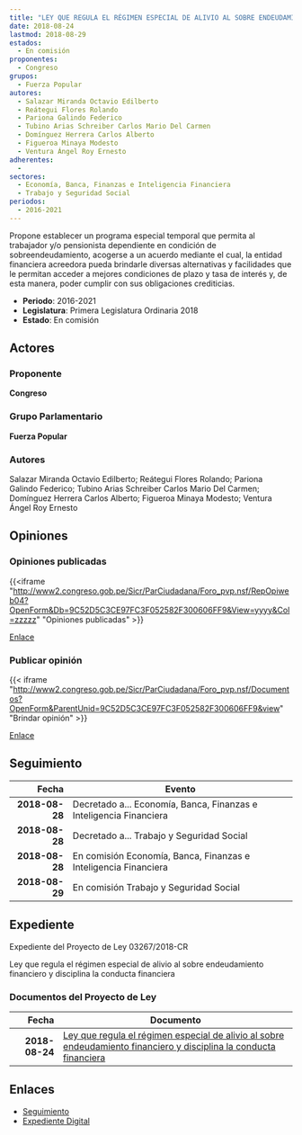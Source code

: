 ```yaml
---
title: "LEY QUE REGULA EL RÉGIMEN ESPECIAL DE ALIVIO AL SOBRE ENDEUDAMIENTO FINANCIERO Y DISCIPLINA LA CONDUCTA FINANCIERA"
date: 2018-08-24
lastmod: 2018-08-29
estados: 
  - En comisión
proponentes: 
  - Congreso
grupos: 
  - Fuerza Popular
autores: 
  - Salazar Miranda Octavio Edilberto
  - Reátegui Flores Rolando
  - Pariona Galindo Federico
  - Tubino Arias Schreiber Carlos Mario Del Carmen
  - Domínguez Herrera Carlos Alberto
  - Figueroa Minaya Modesto
  - Ventura Ángel Roy Ernesto
adherentes: 
  - 
sectores: 
  - Economía, Banca, Finanzas e Inteligencia Financiera
  - Trabajo y Seguridad Social
periodos: 
  - 2016-2021
---
```


Propone establecer un programa especial temporal que permita al trabajador y/o pensionista dependiente en condición de sobreendeudamiento, acogerse a un acuerdo mediante el cual, la entidad financiera acreedora pueda brindarle diversas alternativas y facilidades que le permitan acceder a mejores condiciones de plazo y tasa de interés y, de esta manera, poder cumplir con sus obligaciones crediticias.

- **Periodo**: 2016-2021
- **Legislatura**: Primera Legislatura Ordinaria 2018
- **Estado**: En comisión

## Actores

### Proponente

**Congreso**

### Grupo Parlamentario

**Fuerza Popular**

### Autores

Salazar Miranda Octavio Edilberto; Reátegui Flores Rolando; Pariona Galindo Federico; Tubino Arias Schreiber Carlos Mario Del Carmen; Domínguez Herrera Carlos Alberto; Figueroa Minaya Modesto; Ventura Ángel Roy Ernesto


## Opiniones

### Opiniones publicadas

{{<iframe "http://www2.congreso.gob.pe/Sicr/ParCiudadana/Foro_pvp.nsf/RepOpiweb04?OpenForm&Db=9C52D5C3CE97FC3F052582F300606FF9&View=yyyy&Col=zzzzz" "Opiniones publicadas" >}}

[Enlace](http://www2.congreso.gob.pe/Sicr/ParCiudadana/Foro_pvp.nsf/RepOpiweb04?OpenForm&Db=9C52D5C3CE97FC3F052582F300606FF9&View=yyyy&Col=zzzzz)
### Publicar opinión

{{< iframe "http://www2.congreso.gob.pe/Sicr/ParCiudadana/Foro_pvp.nsf/Documentos?OpenForm&ParentUnid=9C52D5C3CE97FC3F052582F300606FF9&view" "Brindar opinión" >}}

[Enlace](http://www2.congreso.gob.pe/Sicr/ParCiudadana/Foro_pvp.nsf/Documentos?OpenForm&ParentUnid=9C52D5C3CE97FC3F052582F300606FF9&view)

## Seguimiento

| Fecha | Evento |
|------:|--------|
| **2018-08-28** | Decretado a... Economía, Banca, Finanzas e Inteligencia Financiera|
| **2018-08-28** | Decretado a... Trabajo y Seguridad Social|
| **2018-08-28** | En comisión Economía, Banca, Finanzas e Inteligencia Financiera|
| **2018-08-29** | En comisión Trabajo y Seguridad Social|


## Expediente

Expediente del Proyecto de Ley 03267/2018-CR

Ley que regula el régimen especial de alivio al sobre endeudamiento financiero y disciplina la conducta financiera


### Documentos del Proyecto de Ley

| Fecha | Documento |
|------:|--------|
| **2018-08-24** | [Ley que regula el régimen especial de alivio al sobre endeudamiento financiero y disciplina la conducta financiera](http://www.leyes.congreso.gob.pe/Documentos/2016_2021/Proyectos_de_Ley_y_de_Resoluciones_Legislativas/PL0326720180824.pdf) |

## Enlaces 

- [Seguimiento](http://www2.congreso.gob.pe/Sicr/TraDocEstProc/CLProLey2016.nsf/f7fff46988ca05b1052578e100829cc7/c985967be8a3e2e8052582f300595a82?OpenDocument)
- [Expediente Digital](http://www2.congreso.gob.pe/Sicr/TraDocEstProc/CLProLey2016.nsf/f7fff46988ca05b1052578e100829cc7/c985967be8a3e2e8052582f300595a82?OpenDocument&Click=05257FB7005EB655.eb71d0cf91d8294e05256cdf006b5706/$Body/0.1C6C)
